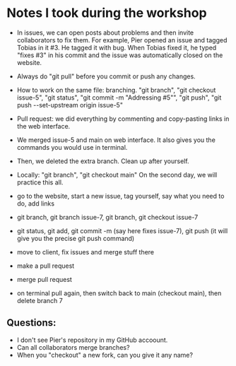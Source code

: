# Notes I took during the workshop
- In issues, we can open posts about problems and then invite collaborators to fix them. For example, Pier opened an issue and tagged Tobias in it #3. He tagged it with bug. When Tobias fixed it, he typed "fixes #3" in his commit and the issue was automatically closed on the website.
- Always do "git pull" before you commit or push any changes.
- How to work on the same file: branching. "git branch", "git checkout issue-5", "git status", "git commit -m "Addressing #5"", "git push", "git push --set-upstream origin issue-5"
- Pull request: we did everything by commenting and copy-pasting links in the web interface.
- We merged issue-5 and main on web interface. It also gives you the commands you would use in terminal.
- Then, we deleted the extra branch. Clean up after yourself. 
- Locally: "git branch", "git checkout main"
On the second day, we will practice this all.

- go to the website, start a new issue, tag yourself, say what you need to do, add links
- git branch, git branch issue-7, git branch, git checkout issue-7
- git status, git add, git commit -m (say here fixes issue-7), git push (it will give you the precise git push command)
- move to client, fix issues and merge stuff there
- make a pull request
- merge pull request
- on terminal pull again, then switch back to main (checkout main), then delete branch 7

## Questions:
- I don't see Pier's repository in my GitHub accoount.
- Can all collaborators merge branches?
- When you "checkout" a new fork, can you give it any name?

